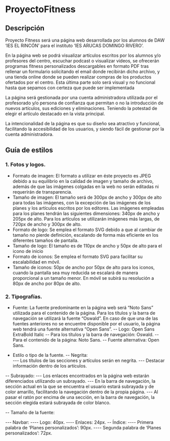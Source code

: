 # ProyectoFitness

## Descripción
Proyecto Fitness será una página web desarrollada por los alumnos de DAW ‘IES EL RINCÓN’ para el instituto ‘IES ARUCAS DOMINGO RIVERO’.

En la página web se podrá visualizar artículos escritos por los alumnos y/o profesores del centro, escuchar podcast o visualizar videos, se ofrecerán programas fitness personalizados descargables en formato PDF tras rellenar un formulario solicitando el email donde recibirán dicho archivo,  y una tienda online donde se pueden realizar compras de los productos ofertados por el centro. Esta última parte solo será visual y no funcional hasta que sepamos con certeza que puede ser implementada

La página será gestionada por una cuenta administradora utilizada por el profesorado y/o persona de confianza que permitan o no la introducción de nuevos artículos, sus ediciones y eliminaciones. Teniendo la potestad de elegir el artículo destacado en la vista principal.

La intencionalidad de la página es que su diseño sea atractivo y funcional, facilitando la accesibilidad de los usuarios, y siendo fácil de gestionar por la cuenta administradora.

## Guía de estilos
### 1. Fotos y logos.
- Formato de imagen:  El formato a utilizar en éste proyecto es JPEG debido a su equilibrio en la calidad de imagen y tamaño de archivo, además de que las imágenes colgadas en la web no serán editadas ni requerirán de transparencia.
- Tamaño de imagen: El tamaño será de 300px de ancho y 300px de alto para todas las imágenes, con la excepción de las imágenes de los planes y los artículos escritos por los editores.
Las imágenes empleadas para los planes tendrán las siguientes dimensiones: 340px de ancho y 205px de alto.
Para los artículos se utilizarán imágenes más largas, de 720px de ancho y 300px de alto.
- Formato de logo: Se emplea el formato SVG debido a que al cambiar de tamaño no pierde definición, escalando de forma más eficiente en los diferentes tamaños de pantalla.
- Tamaño de logo: El tamaño es de 110px de ancho y 50px de alto para el icono de inicio
- Formato de iconos: Se emplea el formato SVG para facilitar su escalabilidad en móvil.
- Tamaño de iconos: 50px de ancho por 50px de alto para los iconos, cuando la pantalla sea muy reducida se escalará de manera proporcional a un tamaño menor. En móvil se subirá su resolución a 80px de ancho por 80px de alto.

### 2. Tipografías.
- Fuente:  La fuente predominante en la página web será “Noto Sans” utilizada para el contenido de la página. Para los títulos y la barra de navegación se utilizará la fuente “Oswald”.
En caso de que una de las fuentes anteriores no se encuentre disponible por el usuario, la página web tendrá una fuente alternativa “Open Sans”.
-- Logo: Open Sans ExtraBold Italic
-- Para los títulos y la barra de navegación: Oswald.
-- Para el contenido de la página: Noto Sans.
-- Fuente alternativa: Open Sans.

- Estilo o tipo de la fuente.
-- Negrita:  
--- Los títulos de las secciones y artículos serán en negrita.
--- Destacar información dentro de los artículos.

-- Subrayado:
--- Los enlaces encontrados en la página web estarán diferenciados utilizando un subrayado. 
--- En la barra de navegación, la sección actual en la que se encuentra el usuario estará subrayada y de color amarillo, facilitando la navegación dentro de la propia página.
--- Al pasar el ratón por encima de una sección, en la barra de navegación, la sección elegida estará subrayada de color blanco.




-- Tamaño de la fuente:


--- Navbar:
---- Logo: 40px.
---- Enlaces: 24px.
-- Índice:
---- Primera palabra de ‘Planes personalizados’: 90px. 
---- Segunda palabra de ‘Planes personalizados’: 72px.





